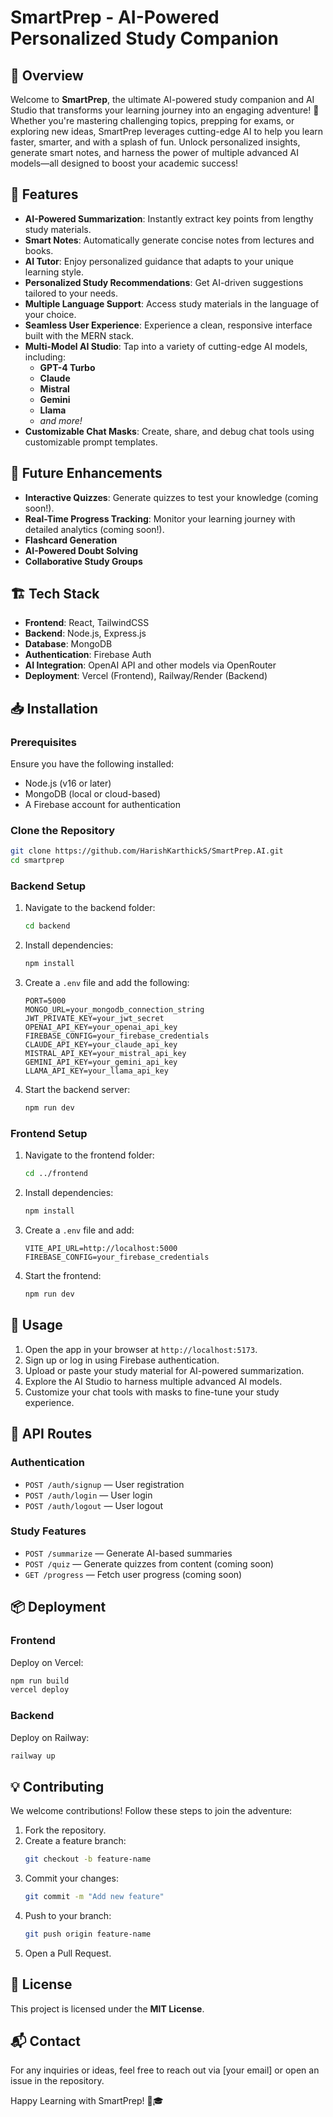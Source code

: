 # SmartPrep - AI-Powered Personalized Study Companion

## 📌 Overview
Welcome to **SmartPrep**, the ultimate AI-powered study companion and AI Studio that transforms your learning journey into an engaging adventure! 🚀 Whether you're mastering challenging topics, prepping for exams, or exploring new ideas, SmartPrep leverages cutting-edge AI to help you learn faster, smarter, and with a splash of fun. Unlock personalized insights, generate smart notes, and harness the power of multiple advanced AI models—all designed to boost your academic success!

## 🚀 Features
- **AI-Powered Summarization**: Instantly extract key points from lengthy study materials.
- **Smart Notes**: Automatically generate concise notes from lectures and books.
- **AI Tutor**: Enjoy personalized guidance that adapts to your unique learning style.
- **Personalized Study Recommendations**: Get AI-driven suggestions tailored to your needs.
- **Multiple Language Support**: Access study materials in the language of your choice.
- **Seamless User Experience**: Experience a clean, responsive interface built with the MERN stack.
- **Multi-Model AI Studio**: Tap into a variety of cutting-edge AI models, including:
  - **GPT-4 Turbo**
  - **Claude**
  - **Mistral**
  - **Gemini**
  - **Llama**
  - *and more!*
- **Customizable Chat Masks**: Create, share, and debug chat tools using customizable prompt templates.

## 🔮 Future Enhancements
- **Interactive Quizzes**: Generate quizzes to test your knowledge (coming soon!).
- **Real-Time Progress Tracking**: Monitor your learning journey with detailed analytics (coming soon!).
- **Flashcard Generation**
- **AI-Powered Doubt Solving**
- **Collaborative Study Groups**

## 🏗️ Tech Stack
- **Frontend**: React, TailwindCSS
- **Backend**: Node.js, Express.js
- **Database**: MongoDB
- **Authentication**: Firebase Auth
- **AI Integration**: OpenAI API and other models via OpenRouter
- **Deployment**: Vercel (Frontend), Railway/Render (Backend)

## 📥 Installation

### Prerequisites
Ensure you have the following installed:
- Node.js (v16 or later)
- MongoDB (local or cloud-based)
- A Firebase account for authentication

### Clone the Repository
```sh
git clone https://github.com/HarishKarthickS/SmartPrep.AI.git
cd smartprep
```

### Backend Setup
1. Navigate to the backend folder:
    ```sh
    cd backend
    ```
2. Install dependencies:
    ```sh
    npm install
    ```
3. Create a `.env` file and add the following:
    ```
    PORT=5000
    MONGO_URL=your_mongodb_connection_string
    JWT_PRIVATE_KEY=your_jwt_secret
    OPENAI_API_KEY=your_openai_api_key
    FIREBASE_CONFIG=your_firebase_credentials
    CLAUDE_API_KEY=your_claude_api_key
    MISTRAL_API_KEY=your_mistral_api_key
    GEMINI_API_KEY=your_gemini_api_key
    LLAMA_API_KEY=your_llama_api_key

    ```
4. Start the backend server:
    ```sh
    npm run dev
    ```

### Frontend Setup
1. Navigate to the frontend folder:
    ```sh
    cd ../frontend
    ```
2. Install dependencies:
    ```sh
    npm install
    ```
3. Create a `.env` file and add:
    ```
    VITE_API_URL=http://localhost:5000
    FIREBASE_CONFIG=your_firebase_credentials
    ```
4. Start the frontend:
    ```sh
    npm run dev
    ```

## 🚀 Usage
1. Open the app in your browser at `http://localhost:5173`.
2. Sign up or log in using Firebase authentication.
3. Upload or paste your study material for AI-powered summarization.
4. Explore the AI Studio to harness multiple advanced AI models.
5. Customize your chat tools with masks to fine-tune your study experience.

## 📌 API Routes

### Authentication
- `POST /auth/signup` — User registration
- `POST /auth/login` — User login
- `POST /auth/logout` — User logout

### Study Features
- `POST /summarize` — Generate AI-based summaries
- `POST /quiz` — Generate quizzes from content (coming soon)
- `GET /progress` — Fetch user progress (coming soon)

## 📦 Deployment

### Frontend
Deploy on Vercel:
```sh
npm run build
vercel deploy
```

### Backend
Deploy on Railway:
```sh
railway up
```

## 💡 Contributing
We welcome contributions! Follow these steps to join the adventure:
1. Fork the repository.
2. Create a feature branch:
    ```sh
    git checkout -b feature-name
    ```
3. Commit your changes:
    ```sh
    git commit -m "Add new feature"
    ```
4. Push to your branch:
    ```sh
    git push origin feature-name
    ```
5. Open a Pull Request.

## 📄 License
This project is licensed under the **MIT License**.

## 📬 Contact
For any inquiries or ideas, feel free to reach out via [your email] or open an issue in the repository.

Happy Learning with SmartPrep! 🚀🎓

